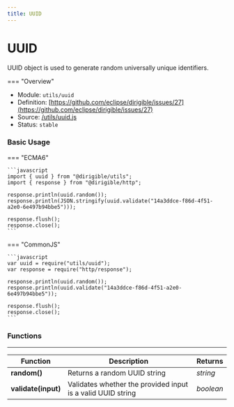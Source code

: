 ```yaml
---
title: UUID
---
```


UUID
===

UUID object is used to generate random universally unique identifiers.

=== "Overview"
- Module: `utils/uuid`
- Definition: [https://github.com/eclipse/dirigible/issues/27](https://github.com/eclipse/dirigible/issues/27)
- Source: [/utils/uuid.js](https://github.com/eclipse/dirigible/blob/master/components/api-utils/src/main/resources/META-INF/dirigible/utils/uuid.js)
- Status: `stable`

### Basic Usage

=== "ECMA6"

    ```javascript
    import { uuid } from "@dirigible/utils";
    import { response } from "@dirigible/http";

    response.println(uuid.random());
    response.println(JSON.stringify(uuid.validate("14a3ddce-f86d-4f51-a2e0-6e497b94bbe5")));

    response.flush();
    response.close();
    ```

=== "CommonJS"

    ```javascript
    var uuid = require("utils/uuid");
    var response = require("http/response");

    response.println(uuid.random());
    response.println(uuid.validate("14a3ddce-f86d-4f51-a2e0-6e497b94bbe5"));

    response.flush();
    response.close();
    ```

### Functions

---

Function     | Description | Returns
------------ | ----------- | --------
**random()**   | Returns a random UUID string | *string*
**validate(input)**   | Validates whether the provided input is a valid UUID string | *boolean*
